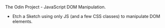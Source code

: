 The Odin Project - JavaScript DOM Manipulation.

- Etch a Sketch using only JS (and a few CSS classes) to manipulate DOM elements. 
